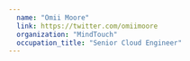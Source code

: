 ```yaml
---
  name: "Omii Moore"
  link: https://twitter.com/omiimoore
  organization: "MindTouch"
  occupation_title: "Senior Cloud Engineer"
---
```

